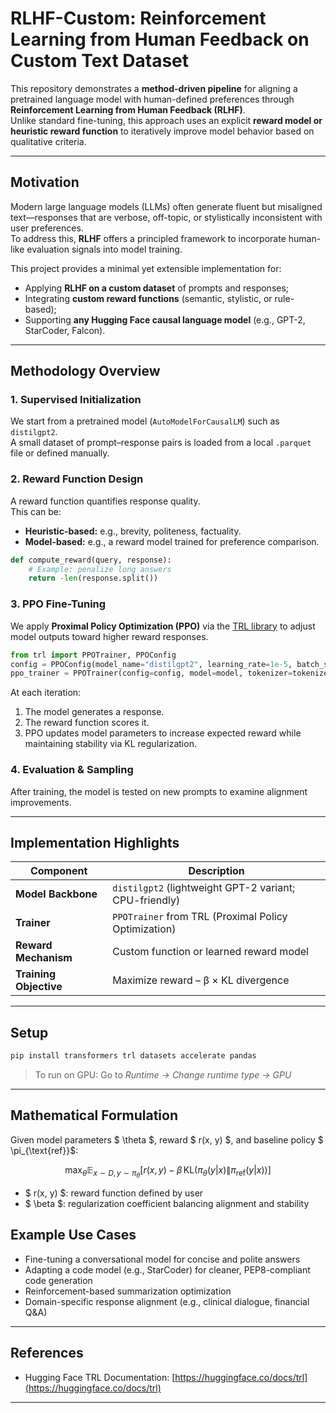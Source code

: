 



# RLHF-Custom: Reinforcement Learning from Human Feedback on Custom Text Dataset

This repository demonstrates a **method-driven pipeline** for aligning a pretrained language model with human-defined preferences through **Reinforcement Learning from Human Feedback (RLHF)**.  
Unlike standard fine-tuning, this approach uses an explicit **reward model or heuristic reward function** to iteratively improve model behavior based on qualitative criteria.

---

## Motivation

Modern large language models (LLMs) often generate fluent but misaligned text—responses that are verbose, off-topic, or stylistically inconsistent with user preferences.  
To address this, **RLHF** offers a principled framework to incorporate human-like evaluation signals into model training.

This project provides a minimal yet extensible implementation for:
- Applying **RLHF on a custom dataset** of prompts and responses;
- Integrating **custom reward functions** (semantic, stylistic, or rule-based);
- Supporting **any Hugging Face causal language model** (e.g., GPT-2, StarCoder, Falcon).

---

## Methodology Overview

### 1. **Supervised Initialization**
We start from a pretrained model (`AutoModelForCausalLM`) such as `distilgpt2`.  
A small dataset of prompt–response pairs is loaded from a local `.parquet` file or defined manually.

### 2. **Reward Function Design**
A reward function quantifies response quality.  
This can be:
- **Heuristic-based:** e.g., brevity, politeness, factuality.
- **Model-based:** e.g., a reward model trained for preference comparison.

```python
def compute_reward(query, response):
    # Example: penalize long answers
    return -len(response.split())
````

### 3. **PPO Fine-Tuning**

We apply **Proximal Policy Optimization (PPO)** via the [TRL library](https://github.com/huggingface/trl) to adjust model outputs toward higher reward responses.

```python
from trl import PPOTrainer, PPOConfig
config = PPOConfig(model_name="distilgpt2", learning_rate=1e-5, batch_size=2)
ppo_trainer = PPOTrainer(config=config, model=model, tokenizer=tokenizer, dataset=dataset)
```

At each iteration:

1. The model generates a response.
2. The reward function scores it.
3. PPO updates model parameters to increase expected reward while maintaining stability via KL regularization.

### 4. **Evaluation & Sampling**

After training, the model is tested on new prompts to examine alignment improvements.

---

## Implementation Highlights

| Component              | Description                                            |
| ---------------------- | ------------------------------------------------------ |
| **Model Backbone**     | `distilgpt2` (lightweight GPT-2 variant; CPU-friendly) |
| **Trainer**            | `PPOTrainer` from TRL (Proximal Policy Optimization)   |
| **Reward Mechanism**   | Custom function or learned reward model                |
| **Training Objective** | Maximize reward – β × KL divergence                    |

---

## Setup

```bash
pip install transformers trl datasets accelerate pandas
```

> To run on GPU:
> Go to *Runtime → Change runtime type → GPU* 


---

## Mathematical Formulation

Given model parameters $ \theta $, reward $ r(x, y) $, and baseline policy $ \pi_{\text{ref}}$:

$$
\max_\theta \mathbb{E}_{x \sim D, y \sim \pi_\theta}
\left[ r(x, y) - \beta \, \mathrm{KL}(\pi_\theta(y|x) \| \pi_{\text{ref}}(y|x)) \right]
$$

- $ r(x, y) $: reward function defined by user  
- $ \beta $: regularization coefficient balancing alignment and stability


## Example Use Cases

* Fine-tuning a conversational model for concise and polite answers
* Adapting a code model (e.g., StarCoder) for cleaner, PEP8-compliant code generation
* Reinforcement-based summarization optimization
* Domain-specific response alignment (e.g., clinical dialogue, financial Q&A)

---

## References


* Hugging Face TRL Documentation: [https://huggingface.co/docs/trl](https://huggingface.co/docs/trl)


---


